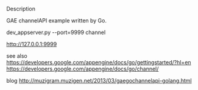 Description

GAE channelAPI example written by Go.

dev_appserver.py --port=9999 channel

http://127.0.0.1:9999

see also
https://developers.google.com/appengine/docs/go/gettingstarted/?hl=en
https://developers.google.com/appengine/docs/go/channel/

blog
http://muzigram.muzigen.net/2013/03/gaegochannelapi-golang.html